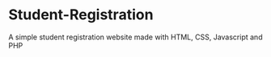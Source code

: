 # Student-Registration
A simple student registration website made with HTML, CSS, Javascript and PHP
